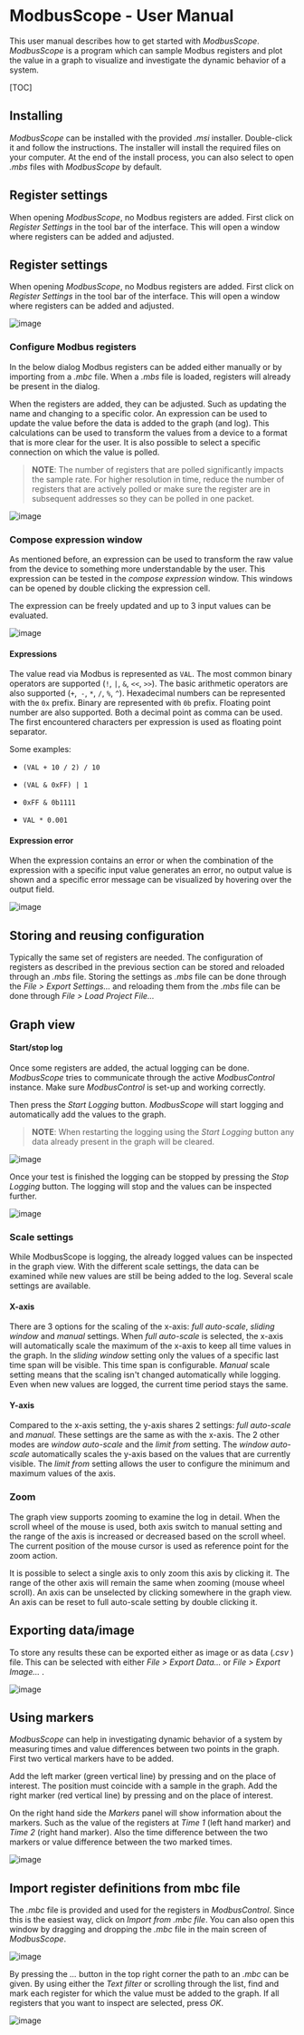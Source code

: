 # ModbusScope - User Manual

This user manual describes how to get started with *ModbusScope*. *ModbusScope* is a program which can sample Modbus registers and plot the value in a graph to visualize and investigate the dynamic behavior of a system.

[TOC]

## Installing

*ModbusScope* can be installed with the provided *.msi* installer. Double-click it and follow the instructions. The installer will install the required files on your computer. At the end of the install process, you can also select to open *.mbs* files with *ModbusScope* by default.

## Register settings

When opening *ModbusScope*, no Modbus registers are added. First click on *Register Settings* in the tool bar of  the interface. This will open a window where registers can be added and adjusted.

## Register settings

When opening *ModbusScope*, no Modbus registers are added. First click on *Register Settings* in the tool bar of  the interface. This will open a window where registers can be added and adjusted.

![image](../_static/user_manual/register_settings.png)

### Configure Modbus registers

In the below dialog Modbus registers can be added either manually or by importing from a *.mbc* file. When a *.mbs* file is loaded, registers will already be present in the dialog.

When the registers are added, they can be adjusted. Such as updating the name and changing to a specific color. An expression can be used to update the value before the data is added to the graph (and log). This calculations can be used to transform the values from a device to a format that is more clear for the user. It is also possible to select a specific connection on which the value is polled. 

> **NOTE**: The number of registers that are polled significantly impacts the sample rate. For higher resolution in time, reduce the number of registers that are actively polled or make sure the register are in subsequent addresses so they can be polled in one packet.

![image](../_static/user_manual/register_settings_dialog_with_registers.png)

### Compose expression window

As mentioned before, an expression can be used to transform the raw value from the device to something more understandable by the user. This expression can be tested in the *compose expression* window. This windows can be opened by double clicking the expression cell.

The expression can be freely updated and up to 3 input values can be evaluated.

![image](../_static/user_manual/expression_dialog.png)

#### Expressions

The value read via Modbus is represented as `VAL`. The most common binary operators are supported (`!`, `|`, `&`, `<<`, `>>`). The basic arithmetic operators are also supported (`+`,` -`, `*`, `/`, `%`, `^`). Hexadecimal numbers can be represented with the `0x` prefix. Binary are represented with `0b` prefix. Floating point number are also supported. Both a decimal point as comma can be used. The first encountered characters per expression is used as floating point separator.

Some examples:

* `(VAL + 10 / 2) / 10`

* `(VAL & 0xFF) | 1`
* `0xFF & 0b1111`

* `VAL * 0.001`

#### Expression error

When the expression contains an error or when the combination of the expression with a specific input value generates an error, no output value is shown and a specific error message can be visualized by hovering over the output field.

![image](../_static/user_manual/expression_dialog_error.png)

## Storing and reusing configuration

Typically the same set of registers are needed. The configuration of registers as described in the previous section can be stored and reloaded through an *.mbs* file. Storing the settings as *.mbs* file can be done through the *File > Export Settings...* and reloading them from the *.mbs* file can be done through *File > Load Project File...* 

## Graph view

#### Start/stop log

Once some registers are added, the actual logging can be done. *ModbusScope* tries to communicate through the active *ModbusControl* instance. Make sure *ModbusControl* is set-up and working correctly.

Then press the *Start Logging* button. *ModbusScope* will start logging and automatically add the values to the graph.

> **NOTE**: When restarting the logging using the *Start Logging* button any data already present in the graph will be cleared.

![image](../_static/user_manual/start_logging.png)

Once your test is finished the logging can be stopped by pressing the *Stop Logging* button. The logging will stop and the values can be inspected further.

![image](../_static/user_manual/stop_logging.png)

### Scale settings

While ModbusScope is logging, the already logged values can be inspected in the graph view. With the different scale settings, the data can be examined while new values are still be being added to the log. Several scale settings are available.

#### X-axis

There are 3 options for the scaling of the x-axis: *full auto-scale*, *sliding window* and *manual* settings. When *full auto-scale* is selected, the x-axis will automatically scale the maximum of the x-axis to keep all time values in the graph. In the *sliding window* setting only the values of a specific last time span will be visible. This time span is configurable. *Manual* scale setting means that the scaling isn't changed automatically while logging. Even when new values are logged, the current time period stays the same.

#### Y-axis

Compared to the x-axis setting, the y-axis shares 2 settings: *full auto-scale* and *manual*. These settings are the same as with the x-axis. The 2 other modes are *window auto-scale* and the *limit from* setting. The *window auto-scale* automatically scales the y-axis based on the values that are currently visible. The *limit from* setting allows the user to configure the minimum and maximum values of the axis.

### Zoom

The graph view supports zooming to examine the log in detail. When the scroll wheel of the mouse is used, both axis switch to manual setting and the range of the axis is increased or decreased based on the scroll wheel. The current position of the mouse cursor is used as reference point for the zoom action.

It is possible to select a single axis to only zoom this axis by clicking it. The range of the other axis will remain the same when zooming (mouse wheel scroll). An axis can be unselected by clicking somewhere in the graph view. An axis can be reset to full auto-scale setting by double clicking it.

## Exporting data/image

To store any results these can be exported either as image or as data (*.csv* ) file. This can be selected with either *File > Export Data...* or  *File > Export Image...* .

![image](../_static/user_manual/export_data.png)

## Using markers

*ModbusScope* can help in investigating dynamic behavior of a system by measuring times and value differences between two points in the graph. First two vertical markers have to be added.

Add the left marker (green vertical line) by pressing *<Ctrl>* and *<Left mouse click>* on the place of interest. The position must coincide with a sample in the graph. Add the right marker (red vertical line) by pressing *<Ctrl>* and *<Right mouse click>* on the place of interest. 

On the right hand side the *Markers* panel will show information about the markers. Such as the value of the registers at *Time 1* (left hand marker) and *Time 2* (right hand marker). Also the time difference between the two markers or value difference between the two marked times.

![image](../_static/user_manual/markers.png)

## Import register definitions from mbc file

The *.mbc* file is provided and used for the registers in *ModbusControl*.  Since this is the easiest way, click on *Import from .mbc file*. You can also open this window by dragging and dropping the *.mbc* file in the main screen of *ModbusScope*.

![image](../_static/user_manual/register_settings_dialog.png)

By pressing the *...* button in the top right corner the path to an *.mbc* can be given. By using either the *Text filter* or scrolling through the list, find and mark each register for which the value must be added to the graph. If all registers that you want to inspect are selected, press *OK*.

![image](../_static/user_manual/import_from_mbc_dialog.png)